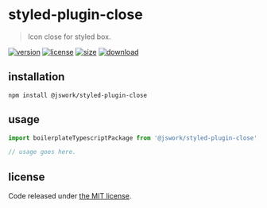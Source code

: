 # styled-plugin-close
> Icon close for styled box.

[![version][version-image]][version-url]
[![license][license-image]][license-url]
[![size][size-image]][size-url]
[![download][download-image]][download-url]

## installation
```shell
npm install @jswork/styled-plugin-close
```

## usage
```js
import boilerplateTypescriptPackage from '@jswork/styled-plugin-close';

// usage goes here.
```

## license
Code released under [the MIT license](https://github.com/afeiship/styled-plugin-close/blob/master/LICENSE.txt).

[version-image]: https://img.shields.io/npm/v/@jswork/styled-plugin-close
[version-url]: https://npmjs.org/package/@jswork/styled-plugin-close

[license-image]: https://img.shields.io/npm/l/@jswork/styled-plugin-close
[license-url]: https://github.com/afeiship/styled-plugin-close/blob/master/LICENSE.txt

[size-image]: https://img.shields.io/bundlephobia/minzip/@jswork/styled-plugin-close
[size-url]: https://github.com/afeiship/styled-plugin-close/blob/master/dist/styled-plugin-close.min.js

[download-image]: https://img.shields.io/npm/dm/@jswork/styled-plugin-close
[download-url]: https://www.npmjs.com/package/@jswork/styled-plugin-close
